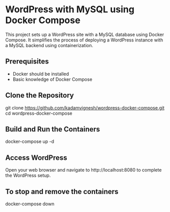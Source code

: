# WordPress with MySQL using Docker Compose

This project sets up a WordPress site with a MySQL database using Docker Compose.
It simplifies the process of deploying a WordPress instance with a MySQL backend using containerization.

## Prerequisites

- Docker should be installed 
- Basic knowledge of Docker Compose

 ## Clone the Repository
 git clone https://github.com/kadamvignesh/wordpress-docker-compose.git
 cd wordpress-docker-compose

## Build and Run the Containers
docker-compose up -d

## Access WordPress
Open your web browser and navigate to http://localhost:8080 to complete the WordPress setup.

## To stop and remove the containers
docker-compose down
